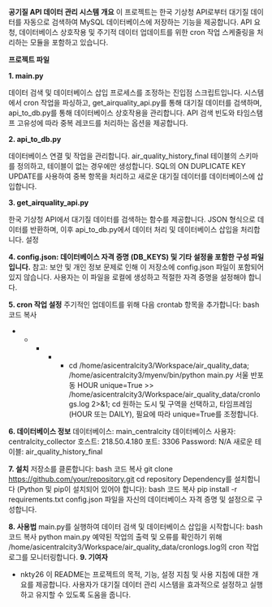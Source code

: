 **공기질 API 데이터 관리 시스템**
**개요**
이 프로젝트는 한국 기상청 API로부터 대기질 데이터를 자동으로 검색하여 MySQL 데이터베이스에 저장하는 기능을 제공합니다. API 요청, 데이터베이스 상호작용 및 주기적 데이터 업데이트를 위한 cron 작업 스케줄링을 처리하는 모듈을 포함하고 있습니다.

**프로젝트 파일**

**1. main.py**

데이터 검색 및 데이터베이스 삽입 프로세스를 조정하는 진입점 스크립트입니다.
시스템에서 cron 작업을 파싱하고, get_airquality_api.py를 통해 대기질 데이터를 검색하며, api_to_db.py를 통해 데이터베이스 상호작용을 관리합니다.
API 검색 빈도와 타임스탬프 고유성에 따라 중복 레코드를 처리하는 옵션을 제공합니다.

**2. api_to_db.py**

데이터베이스 연결 및 작업을 관리합니다.
air_quality_history_final 테이블의 스키마를 정의하고, 테이블이 없는 경우에만 생성합니다.
SQL의 ON DUPLICATE KEY UPDATE를 사용하여 중복 항목을 처리하고 새로운 대기질 데이터를 데이터베이스에 삽입합니다.

**3. get_airquality_api.py**

한국 기상청 API에서 대기질 데이터를 검색하는 함수를 제공합니다.
JSON 형식으로 데이터를 반환하며, 이후 api_to_db.py에서 데이터 처리 및 데이터베이스 삽입을 처리합니다.
설정

**4. config.json: 데이터베이스 자격 증명 (DB_KEYS) 및 기타 설정을 포함한 구성 파일입니다.**
참고: 보안 및 개인 정보 문제로 인해 이 저장소에 config.json 파일이 포함되어 있지 않습니다. 사용자는 이 파일을 로컬에 생성하고 적절한 자격 증명을 설정해야 합니다.


**5. cron 작업 설정**
주기적인 업데이트를 위해 다음 crontab 항목을 추가합니다:
bash
코드 복사
* * * * *  cd /home/asicentralcity3/Workspace/air_quality_data; /home/asicentralcity3/myenv/bin/python main.py 서울 반포동 HOUR unique=True >> /home/asicentralcity3/Workspace/air_quality_data/cronlogs.log 2>&1; cd
원하는 도시 및 구역을 선택하고, 타임프레임 (HOUR 또는 DAILY), 필요에 따라 unique=True를 조정합니다.

**6. 데이터베이스 정보**
데이터베이스: main_centralcity
데이터베이스 사용자: centralcity_collector
호스트: 218.50.4.180
포트: 3306
Password: N/A 
새로운 테이블: air_quality_history_final

**7. 설치**
저장소를 클론합니다:
bash
코드 복사
git clone https://github.com/your/repository.git
cd repository
Dependency를 설치합니다 (Python 및 pip이 설치되어 있어야 합니다):
bash
코드 복사
pip install -r requirements.txt
config.json 파일을 자신의 데이터베이스 자격 증명 및 설정으로 구성합니다.

**8. 사용법**
main.py를 실행하여 데이터 검색 및 데이터베이스 삽입을 시작합니다:
bash
코드 복사
python main.py
예약된 작업의 출력 및 오류를 확인하기 위해 /home/asicentralcity3/Workspace/air_quality_data/cronlogs.log의 cron 작업 로그를 모니터링합니다.
**9. 기여자**
- nkty26
이 README는 프로젝트의 목적, 기능, 설정 지침 및 사용 지침에 대한 개요를 제공합니다. 사용자가 대기질 데이터 관리 시스템을 효과적으로 설정하고 실행하고 유지할 수 있도록 도움을 줍니다.
